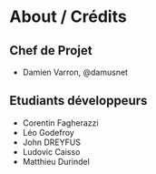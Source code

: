 # About / Crédits

## Chef de Projet

  - Damien Varron, @damusnet
  
## Etudiants développeurs

  - Corentin Fagherazzi
  - Léo Godefroy 
  - John DREYFUS
  - Ludovic Caisso
  - Matthieu Durindel